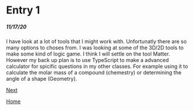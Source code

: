 # Entry 1
##### 11/17/20

 I have look at a lot of tools that I might work with. Unfortunatly there are so many options to choses from. I was looking at some of the 3D/2D tools to make some kind of logic game. I think I will settle on the tool Matter. However my back up plan is to use TypeScript to make a advanced calculator for spicific questions in my other classes. For example using it to calculate the molar mass of a compound (chemestry) or determining the angle of a shape (Geometry).

[Next](entry02.md)

[Home](../README.md)
